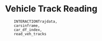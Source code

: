 # Vehicle Track Reading
```@docs
    INTERACTIONTrajdata,
    carsinframe,
    car_df_index,
    read_veh_tracks
```